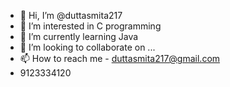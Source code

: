 - 👋 Hi, I’m @duttasmita217
- 👀 I’m interested in C programming
- 🌱 I’m currently learning Java
- 💞️ I’m looking to collaborate on ...
- 📫 How to reach me - duttasmita217@gmail.com
- 9123334120

<!---
duttasmita217/duttasmita217 is a ✨ special ✨ repository because its `README.md` (this file) appears on your GitHub profile.
You can click the Preview link to take a look at your changes.
--->
